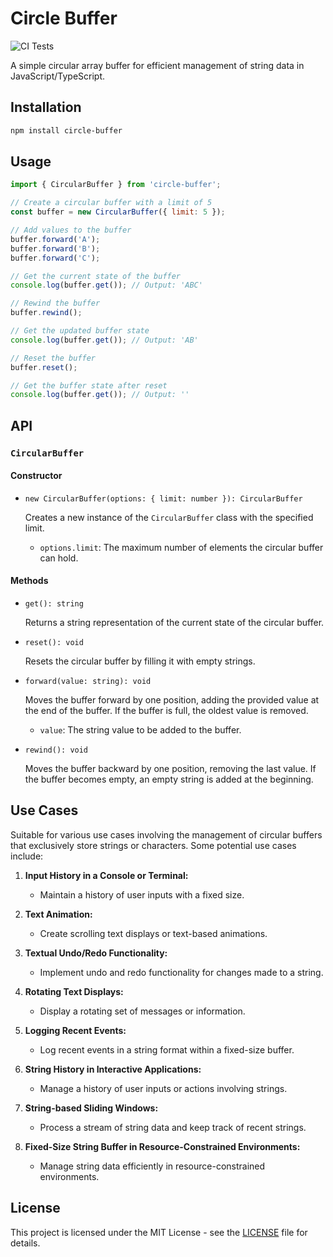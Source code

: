 # Circle Buffer

![CI Tests](https://github.com/sentrychris/circle-buffer/actions/workflows/tests.yml/badge.svg)

A simple circular array buffer for efficient management of string data in JavaScript/TypeScript.

## Installation

```bash
npm install circle-buffer
```

## Usage

```javascript
import { CircularBuffer } from 'circle-buffer';

// Create a circular buffer with a limit of 5
const buffer = new CircularBuffer({ limit: 5 });

// Add values to the buffer
buffer.forward('A');
buffer.forward('B');
buffer.forward('C');

// Get the current state of the buffer
console.log(buffer.get()); // Output: 'ABC'

// Rewind the buffer
buffer.rewind();

// Get the updated buffer state
console.log(buffer.get()); // Output: 'AB'

// Reset the buffer
buffer.reset();

// Get the buffer state after reset
console.log(buffer.get()); // Output: ''
```

## API

### `CircularBuffer`

#### Constructor

- `new CircularBuffer(options: { limit: number }): CircularBuffer`

  Creates a new instance of the `CircularBuffer` class with the specified limit.

  - `options.limit`: The maximum number of elements the circular buffer can hold.

#### Methods

- `get(): string`

  Returns a string representation of the current state of the circular buffer.

- `reset(): void`

  Resets the circular buffer by filling it with empty strings.

- `forward(value: string): void`

  Moves the buffer forward by one position, adding the provided value at the end of the buffer. If the buffer is full, the oldest value is removed.

  - `value`: The string value to be added to the buffer.

- `rewind(): void`

  Moves the buffer backward by one position, removing the last value. If the buffer becomes empty, an empty string is added at the beginning.

## Use Cases

Suitable for various use cases involving the management of circular buffers that exclusively store strings or characters. Some potential use cases include:

1. **Input History in a Console or Terminal:**

   - Maintain a history of user inputs with a fixed size.

2. **Text Animation:**

   - Create scrolling text displays or text-based animations.

3. **Textual Undo/Redo Functionality:**

   - Implement undo and redo functionality for changes made to a string.

4. **Rotating Text Displays:**

   - Display a rotating set of messages or information.

5. **Logging Recent Events:**

   - Log recent events in a string format within a fixed-size buffer.

6. **String History in Interactive Applications:**

   - Manage a history of user inputs or actions involving strings.

7. **String-based Sliding Windows:**

   - Process a stream of string data and keep track of recent strings.

8. **Fixed-Size String Buffer in Resource-Constrained Environments:**
   - Manage string data efficiently in resource-constrained environments.

## License

This project is licensed under the MIT License - see the [LICENSE](LICENSE) file for details.
